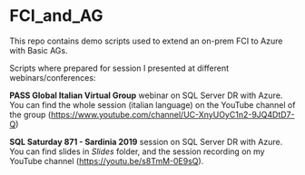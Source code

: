 # FCI_and_AG
This repo contains demo scripts used to extend an on-prem FCI to Azure with Basic AGs.

Scripts where prepared for session I presented at different webinars/conferences:

**PASS Global Italian Virtual Group** webinar on SQL Server DR with Azure.  
You can find the whole session (italian language) on the YouTube channel of the group (https://www.youtube.com/channel/UC-XnyUOyC1n2-9JQ4DtD7-Q) 

**SQL Saturday 871 - Sardinia 2019** session on SQL Server DR with Azure.  
You can find slides in *Slides* folder, and the session recording on my YouTube channel (https://youtu.be/s8TmM-0E9sQ).
